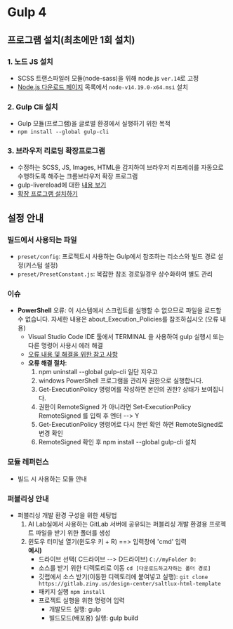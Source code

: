# Gulp 4
## 프로그램 설치(최초에만 1회 설치)
### 1. 노드 JS 설치
- SCSS 트랜스파일러 모듈(node-sass)을 위해 node.js `ver.14`로 고정
- [Node.js 다운로드 페이지](https://nodejs.org/download/release/v14.19.0) 목록에서 `node-v14.19.0-x64.msi` 설치

### 2. Gulp Cli 설치
- Gulp 모듈(프로그램)을 글로벌 환경에서 실행하기 위한 목적
- `npm install --global gulp-cli`

### 3. 브라우저 리로딩 확장프로그램
- 수정하는 SCSS, JS, Images, HTML을 감지하여 브라우저 리프레쉬를 자동으로 수행하도록 해주는 크롬브라우저 확장 프로그램
- gulp-livereload에 대한 [내용 보기](https://webclub.tistory.com/471)
- [확장 프로그램 설치하기](https://chrome.google.com/webstore/detail/livereload/jnihajbhpnppcggbcgedagnkighmdlei)

## 설정 안내
### 빌드에서 사용되는 파일
- `preset/config`: 프로젝트시 사용하는 Gulp에서 참조하는 리소스와 빌드 경로 설정(커스텀 설정)
- `preset/PresetConstant.js`: 복잡한 참조 경로일경우 상수화하여 별도 관리

### 이슈
- **PowerShell** 오류: 이 시스템에서 스크립트를 실행할 수 없으므로 파일을 로드할 수 없습니다. 자세한 내용은 about_Execution_Policies를 참조하십시오 (오류 내용)
  - Visual Studio Code IDE 툴에서 TERMINAL 을 사용하여 gulp 실행시 또는 다른 명령어 사용시 에러 해결
  - [오류 내용 및 해결을 위한 참고 사항](https://dog-developers.tistory.com/183)
  - **오류 해결 절차**:
    1. npm uninstall --global gulp-cli 일단 지우고
    2. windows PowerShell 프로그램을 관리자 권한으로 실행합니다.
    3. Get-ExecutionPolicy 명령어를 작성하면 본인의 권한? 상태가 보여집니다.
    4. 권한이 RemoteSigned 가 아니라면 Set-ExecutionPolicy RemoteSigned 를 입력 후 엔터 --> Y
    5. Get-ExecutionPolicy 명령어로 다시 한번 확인 하면 RemoteSigned로 변경 확인 
    6. RemoteSigned 확인 후 npm install --global gulp-cli 설치

### 모듈 레퍼런스
- 빌드 시 사용하는 모듈 안내

### 퍼블리싱 안내
- 퍼블리싱 개발 환경 구성을 위한 세팅법
  1. AI Lab실에서 사용하는 GitLab 서버에 공유되는 퍼블리싱 개발 환경용 프로젝트 파일을 받기 위한 폴더를 생성
  2. 윈도우 터미널 열기(윈도우 키 + R) ==> 입력창에 'cmd' 입력<br>
      **예시)**
      - 드라이브 선택( C드라이브 --> D드라이브) `C://myFolder D:`
      - 소스를 받기 위한 디렉토리로 이동 `cd [다운로드하고자하는 폴더 경로]`
      - 깃랩에서 소스 받기(이동한 디렉토리에 붙여넣고 실행): `git clone https://gitlab.ziny.us/design-center/saltlux-html-template`
      - 패키지 실행 `npm install`
      - 프로젝트 실행을 위한 명령어 입력
        - 개발모드 실행: gulp
        - 빌드모드(배포용) 실행: gulp build

